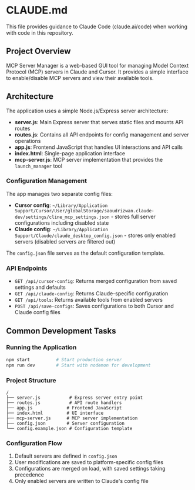 # CLAUDE.md

This file provides guidance to Claude Code (claude.ai/code) when working with code in this repository.

## Project Overview

MCP Server Manager is a web-based GUI tool for managing Model Context Protocol (MCP) servers in Claude and Cursor. It provides a simple interface to enable/disable MCP servers and view their available tools.

## Architecture

The application uses a simple Node.js/Express server architecture:

- **server.js**: Main Express server that serves static files and mounts API routes
- **routes.js**: Contains all API endpoints for config management and server operations
- **app.js**: Frontend JavaScript that handles UI interactions and API calls
- **index.html**: Single-page application interface
- **mcp-server.js**: MCP server implementation that provides the `launch_manager` tool

### Configuration Management

The app manages two separate config files:
- **Cursor config**: `~/Library/Application Support/Cursor/User/globalStorage/saoudrizwan.claude-dev/settings/cline_mcp_settings.json` - stores full server configurations including disabled state
- **Claude config**: `~/Library/Application Support/Claude/claude_desktop_config.json` - stores only enabled servers (disabled servers are filtered out)

The `config.json` file serves as the default configuration template.

### API Endpoints

- `GET /api/cursor-config`: Returns merged configuration from saved settings and defaults
- `GET /api/claude-config`: Returns Claude-specific configuration
- `GET /api/tools`: Returns available tools from enabled servers
- `POST /api/save-configs`: Saves configurations to both Cursor and Claude config files

## Common Development Tasks

### Running the Application
```bash
npm start          # Start production server
npm run dev        # Start with nodemon for development
```

### Project Structure
```
/
├── server.js           # Express server entry point
├── routes.js           # API route handlers
├── app.js             # Frontend JavaScript
├── index.html         # UI interface
├── mcp-server.js      # MCP server implementation
├── config.json        # Server configuration
└── config.example.json # Configuration template
```

### Configuration Flow
1. Default servers are defined in `config.json`
2. User modifications are saved to platform-specific config files
3. Configurations are merged on load, with saved settings taking precedence
4. Only enabled servers are written to Claude's config file